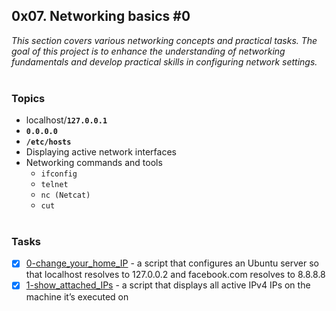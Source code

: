 ## 0x07. Networking basics #0
_This section covers various networking concepts and practical tasks. The goal of this project is to enhance the understanding of networking fundamentals and develop practical skills in configuring network settings._
<br><br>

### Topics
- localhost/**`127.0.0.1`**
- **`0.0.0.0`**
- **`/etc/hosts`**
- Displaying active network interfaces
- Networking commands and tools
  - `ifconfig`
  - `telnet`
  - `nc (Netcat)`
  - `cut`
<br><br>

### Tasks
- [x] [0-change_your_home_IP](./0-change_your_home_IP) - a script that configures an Ubuntu server so that localhost resolves to 127.0.0.2 and facebook.com resolves to 8.8.8.8
- [x] [1-show_attached_IPs](./1-show_attached_IPs) - a script that displays all active IPv4 IPs on the machine it’s executed on
